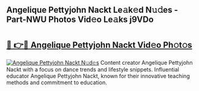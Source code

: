 ## Angelique Pettyjohn Nackt Le𝚊k𝚎d N𝚞𝚍es - Part-NWU Photos Vid𝚎o Le𝚊ks j9VDo

# <h2><a href="http://fb2o43.evod.top/?m=Angelique+Pettyjohn+Nackt">🔗 👉🔴 Angelique Pettyjohn Nackt Vid𝚎o Ph𝚘t𝚘s</a></h2>

[![Angelique Pettyjohn Nackt N𝚞d𝚎s](https://i.imgur.com/8V9OHl7.gif)](http://fb2o43.evod.top/?m=Angelique+Pettyjohn+Nackt)
Content creator Angelique Pettyjohn Nackt with a focus on dance trends and lifestyle snippets. Influential educator Angelique Pettyjohn Nackt, known for their innovative teaching methods and commitment to education. 

